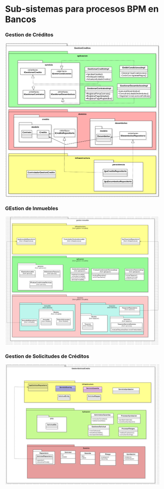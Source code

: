 # Sub-sistemas para procesos BPM en Bancos

### Gestion de Créditos

![](screenshots/GestionCreditos.png)

### GEstion de Inmuebles
![](screenshots/GestionInmuebles.png)

### Gestion de Solicitudes de Créditos

![](screenshots/GestionSolicitudCredito.png)